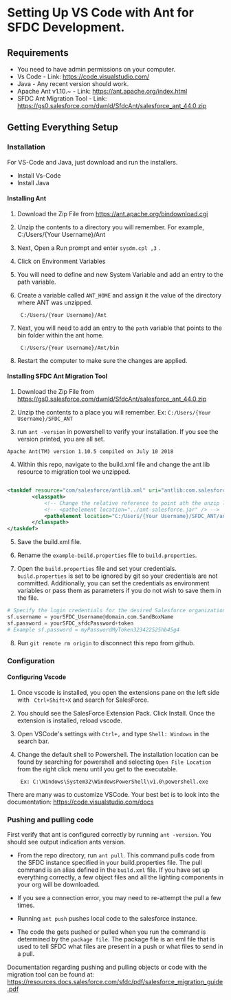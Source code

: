 # Setting Up VS Code with Ant for SFDC Development.

## Requirements
- You need to have admin permissions on your computer. 
- Vs Code - Link: https://code.visualstudio.com/
- Java - Any recent version should work.
- Apache Ant v1.10.~ - Link: https://ant.apache.org/index.html
- SFDC Ant Migration Tool - Link: https://gs0.salesforce.com/dwnld/SfdcAnt/salesforce_ant_44.0.zip

## Getting Everything Setup
### Installation
For VS-Code and Java, just download and run the installers.
- Install Vs-Code
- Install Java 


#### Installing Ant
1. Download the Zip File from https://ant.apache.org/bindownload.cgi
2. Unzip the contents to a directory you will remember. For example, C:/Users/{Your Username}/Ant
3. Next,  Open a Run prompt and enter ```sysdm.cpl ,3```  .
4. Click on Environment Variables
5. You will need to define and new System Variable and add an entry to the path variable. 
6. Create a variable called ```ANT_HOME``` and assign it the value of the directory where ANT was unzipped. 

        C:/Users/{Your Username}/Ant

7. Next, you will need to add an entry to the ```path``` variable that points to the bin folder within the ant home.

        C:/Users/{Your Username}/Ant/bin

8. Restart the computer to make sure the changes are applied.

#### Installing SFDC Ant Migration Tool
1. Download the Zip File from https://gs0.salesforce.com/dwnld/SfdcAnt/salesforce_ant_44.0.zip

2. Unzip the contents to a place you will remember. Ex: ``` C:/Users/{Your Username}/SFDC_ANT ```

3. run ```ant -version``` in powershell to verify your installation. If you see the version printed, you are all set. 
        
```shell 
Apache Ant(TM) version 1.10.5 compiled on July 10 2018
```

4. Within this repo, navigate to the build.xml file and change the ant lib resource to migration tool we unzipped. 
```xml 

<taskdef resource="com/salesforce/antlib.xml" uri="antlib:com.salesforce">
        <classpath>
            <!-- Change the relative reference to point ath the unzip location. -->
            <!-- <pathelement location="../ant-salesforce.jar" /> -->  	
            <pathelement location="C:/Users/{Your Username}/SFDC_ANT/ant-salesforce.jar" />	
        </classpath>
</taskdef> 

```

5. Save the build.xml file.

6. Rename the ```example-build.properties``` file to ```build.properties```.

7. Open the ```build.properties``` file and set your credentials. ```build.properties``` is set to be ignored by git so your credentials are not committed. Additionally, you can set the credentials as environment variables or pass them as parameters if you do not wish to save them in the file. 

```python
# Specify the login credentials for the desired Salesforce organization
sf.username = yourSFDC_Username@domain.com.SandBoxName
sf.password = yourSFDC_sfdcPassword+token
# Example sf.password = myPasswordMyToken323422525hb45g4

```
8. Run ```git remote rm origin``` to disconnect this repo from github.  

### Configuration

#### Configuring Vscode
1.  Once vscode is installed, you open the extensions pane on the left side with ``` Ctrl+Shift+X``` and search for SalesForce.

2. You should see the SalesForce Extension Pack. Click Install. Once the extension is installed, reload vscode. 

3. Open VSCode's settings with ```Ctrl+,``` and type ```Shell: Windows``` in the search bar. 

4. Change the default shell to Powershell. The installation location can be found by searching for powershell and selecting ```Open File Location``` from the right click menu until you get to the executable. 

        Ex: C:\Windows\System32\WindowsPowerShell\v1.0\powershell.exe


There are many was to customize VSCode. Your best bet is to look into the documentation: https://code.visualstudio.com/docs

### Pushing and pulling code
First verify that ant is configured correctly by running ```ant -version```. You should see output indication ants version. 

- From the repo directory, run ```ant pull```. This command pulls code from the SFDC instance specified in your build.properties file. The pull command is an alias defined in the ```build.xml``` file. If you have set up everything correctly, a few object files and all the lighting components in your org will be downloaded.  

- If you see a connection error, you may need to re-attempt the pull a few times. 

- Running ```ant push``` pushes local code to the salesforce instance. 

- The code the gets pushed or pulled when you run the command is determined by the ```package file```. The package file is an eml file that is used to tell SFDC what files are present in a push or what files to send in a pull. 

Documentation regarding pushing and pulling objects or code with the migration tool can be found at: https://resources.docs.salesforce.com/sfdc/pdf/salesforce_migration_guide.pdf



